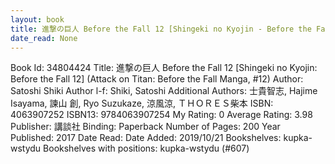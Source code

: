 ```yaml
---
layout: book
title: 進撃の巨人 Before the Fall 12 [Shingeki no Kyojin - Before the Fall 12] (Attack on Titan - Before the Fall Manga,  no. 12)
date_read: None
---
```


Book Id: 34804424
Title: 進撃の巨人 Before the Fall 12 [Shingeki no Kyojin: Before the Fall 12] (Attack on Titan: Before the Fall Manga, #12)
Author: Satoshi Shiki
Author l-f: Shiki, Satoshi
Additional Authors: 士貴智志, Hajime Isayama, 諫山 創, Ryo Suzukaze, 涼風涼, ＴＨＯＲＥＳ柴本
ISBN: 4063907252
ISBN13: 9784063907254
My Rating: 0
Average Rating: 3.98
Publisher: 講談社
Binding: Paperback
Number of Pages: 200
Year Published: 2017
Date Read: 
Date Added: 2019/10/21
Bookshelves: kupka-wstydu
Bookshelves with positions: kupka-wstydu (#607)

